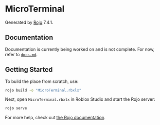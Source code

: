 # MicroTerminal
Generated by [Rojo](https://github.com/rojo-rbx/rojo) 7.4.1.

## Documentation
Documentation is currently being worked on and is not complete. For now, refer to [`docs.md`](./docs.md).

## Getting Started
To build the place from scratch, use:

```bash
rojo build -o "MicroTerminal.rbxlx"
```

Next, open `MicroTerminal.rbxlx` in Roblox Studio and start the Rojo server:

```bash
rojo serve
```

For more help, check out [the Rojo documentation](https://rojo.space/docs).